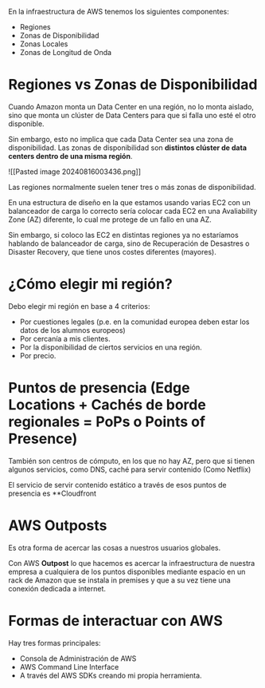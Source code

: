 En la infraestructura de AWS tenemos los siguientes componentes:

* Regiones
* Zonas de Disponibilidad
* Zonas Locales
* Zonas de Longitud de Onda

# Regiones vs Zonas de Disponibilidad

Cuando Amazon monta un Data Center en una región, no lo monta aislado, sino que monta un clúster de Data Centers para que si falla uno esté el otro disponible.

Sin embargo, esto no implica que cada Data Center sea una zona de disponibilidad. Las zonas de disponibilidad son **distintos clúster de data centers dentro de una misma región**.

![[Pasted image 20240816003436.png]]

Las regiones normalmente suelen tener tres o más zonas de disponibilidad.

En una estructura de diseño en la que estamos usando varias EC2 con un balanceador de carga lo correcto sería colocar cada EC2 en una Avaliability Zone (AZ) diferente, lo cual me protege de un fallo en una AZ.

Sin embargo, si coloco las EC2 en distintas regiones ya no estaríamos hablando de balanceador de carga, sino de Recuperación de Desastres o Disaster Recovery, que tiene unos costes diferentes (mayores).

# ¿Cómo elegir mi región?

Debo elegir mi región en base a 4 criterios:

* Por cuestiones legales (p.e. en la comunidad europea deben estar los datos de los alumnos europeos)
* Por cercanía a mis clientes.
* Por la disponibilidad de ciertos servicios en una región.
* Por precio.

# Puntos de presencia (Edge Locations + Cachés de borde regionales = PoPs o Points of Presence)

También son centros de cómputo, en los que no hay AZ, pero que si tienen algunos servicios, como DNS, caché para servir contenido (Como Netflix)

El servicio de servir contenido estático a través de esos puntos de presencia es **Cloudfront

# AWS Outposts

Es otra forma de acercar las cosas a nuestros usuarios globales.

Con AWS **Outpost** lo que hacemos es acercar la infraestructura de nuestra empresa a cualquiera de los puntos disponibles mediante espacio en un rack de Amazon que se instala in premises y que a su vez tiene una conexión dedicada a internet.

# Formas de interactuar con AWS

Hay tres formas principales:

* Consola de Administración de AWS
*  AWS Command Line Interface
*  A través del AWS SDKs creando mi propia herramienta.







